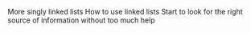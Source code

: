 More singly linked lists
How to use linked lists
Start to look for the right source of information without too much help
